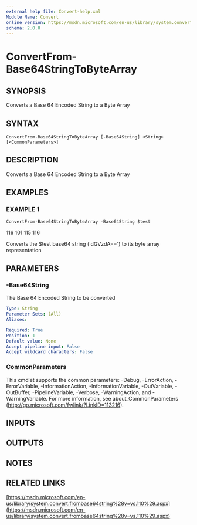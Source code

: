 ```yaml
---
external help file: Convert-help.xml
Module Name: Convert
online version: https://msdn.microsoft.com/en-us/library/system.convert.frombase64string%28v=vs.110%29.aspx
schema: 2.0.0
---
```


# ConvertFrom-Base64StringToByteArray

## SYNOPSIS
Converts a Base 64 Encoded String to a Byte Array

## SYNTAX

```
ConvertFrom-Base64StringToByteArray [-Base64String] <String> [<CommonParameters>]
```

## DESCRIPTION
Converts a Base 64 Encoded String to a Byte Array

## EXAMPLES

### EXAMPLE 1
```
ConvertFrom-Base64StringToByteArray -Base64String $test
```

116
101
115
116

Converts the $test base64 string ('dGVzdA==') to its byte array representation

## PARAMETERS

### -Base64String
The Base 64 Encoded String to be converted

```yaml
Type: String
Parameter Sets: (All)
Aliases:

Required: True
Position: 1
Default value: None
Accept pipeline input: False
Accept wildcard characters: False
```

### CommonParameters
This cmdlet supports the common parameters: -Debug, -ErrorAction, -ErrorVariable, -InformationAction, -InformationVariable, -OutVariable, -OutBuffer, -PipelineVariable, -Verbose, -WarningAction, and -WarningVariable.
For more information, see about_CommonParameters (http://go.microsoft.com/fwlink/?LinkID=113216).

## INPUTS

## OUTPUTS

## NOTES

## RELATED LINKS

[https://msdn.microsoft.com/en-us/library/system.convert.frombase64string%28v=vs.110%29.aspx](https://msdn.microsoft.com/en-us/library/system.convert.frombase64string%28v=vs.110%29.aspx)

